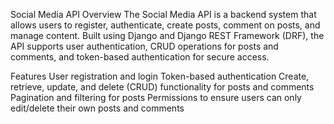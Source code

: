Social Media API
Overview
The Social Media API is a backend system that allows users to register, authenticate, create posts, comment on posts, and manage content. Built using Django and Django REST Framework (DRF), the API supports user authentication, CRUD operations for posts and comments, and token-based authentication for secure access.

Features
User registration and login
Token-based authentication
Create, retrieve, update, and delete (CRUD) functionality for posts and comments
Pagination and filtering for posts
Permissions to ensure users can only edit/delete their own posts and comments